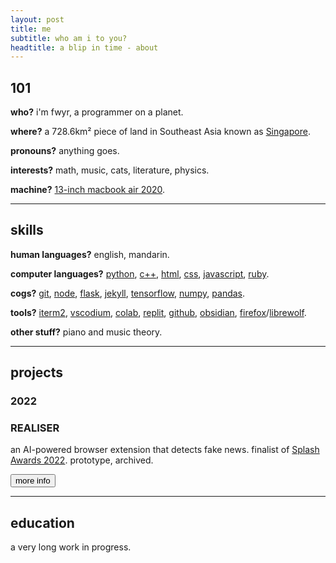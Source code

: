 ```yaml
---
layout: post
title: me
subtitle: who am i to you?
headtitle: a blip in time - about
---
```


## 101
**who?** i'm fwyr, a programmer on a planet.

**where?** a 728.6km² piece of land in Southeast Asia known as [Singapore](https://en.wikipedia.org/wiki/Singapore).

**pronouns?** anything goes.

**interests?** math, music, cats, literature, physics.

**machine?** [13-inch macbook air 2020](https://support.apple.com/kb/SP813?locale=en_US).
<hr>

## skills
**human languages?** english, mandarin.

**computer languages?** [python](https://www.python.org/), [c++](https://isocpp.org/), [html](https://developer.mozilla.org/en-US/docs/Web/HTML), [css](https://developer.mozilla.org/en-US/docs/Web/CSS), [javascript](https://developer.mozilla.org/en-US/docs/Web/javascript), [ruby](https://www.ruby-lang.org/en/).

**cogs?** [git](https://git-scm.org/), [node](https://nodejs.org/en/), [flask](https://flask.palletsprojects.com/en/2.2.x/), [jekyll](https://jekyllrb.com/), [tensorflow](https://www.tensorflow.org/), [numpy](https://numpy.org/), [pandas](https://pandas.pydata.org/).

**tools?** [iterm2](https://iterm2.com/), [vscodium](https://vscodium.com/), [colab](https://colab.research.google.com/), [replit](https://replit.com/), [github](https://github.com/), [obsidian](https://obsidian.md/), [firefox](https://www.mozilla.org/en-US/firefox/developer/)/[librewolf](https://librewolf.net/).

**other stuff?** piano and music theory.
<hr>

## projects

### 2022

<div class="card-container">
    <div class="card">
        <div class="content">
            <h3>REALISER</h3>
            <p>an AI-powered browser extension that detects fake news. finalist of <a href="https://www.scs.org.sg/awards/splash/2022/">Splash Awards 2022</a>. prototype, archived.</p>
            <a href="https://github.com/fwyr/REALISER/" class="card-button"><button>more info</button></a>
        </div>
    </div>
</div>


<hr>

## education
a very long work in progress.


